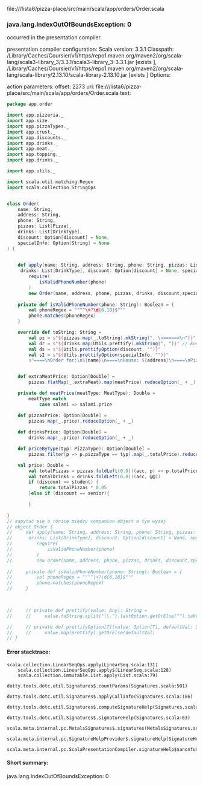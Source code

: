 file://<WORKSPACE>/lista6/pizza-place/src/main/scala/app/orders/Order.scala
### java.lang.IndexOutOfBoundsException: 0

occurred in the presentation compiler.

presentation compiler configuration:
Scala version: 3.3.1
Classpath:
<HOME>/Library/Caches/Coursier/v1/https/repo1.maven.org/maven2/org/scala-lang/scala3-library_3/3.3.1/scala3-library_3-3.3.1.jar [exists ], <HOME>/Library/Caches/Coursier/v1/https/repo1.maven.org/maven2/org/scala-lang/scala-library/2.13.10/scala-library-2.13.10.jar [exists ]
Options:



action parameters:
offset: 2273
uri: file://<WORKSPACE>/lista6/pizza-place/src/main/scala/app/orders/Order.scala
text:
```scala
package app.order

import app.pizzeria._
import app.size._
import app.pizzaTypes._
import app.crust._
import app.discounts._
import app.drinks._
import app.meat._
import app.topping._
import app.drinks._

import app.utils._

import scala.util.matching.Regex
import scala.collection.StringOps


class Order(
    name: String,
    address: String,
    phone: String,
    pizzas: List[Pizza],
    drinks: List[DrinkType],
    discount: Option[discount] = None,
    specialInfo: Option[String] = None
) {

    
    def apply(name: String, address: String, phone: String, pizzas: List[Pizza],
     drinks: List[DrinkType], discount: Option[discount] = None, specialInfo: Option[String] = None): Order = 
        require(
            isValidPhoneNumber(phone)
        )
        new Order(name, address, phone, pizzas, drinks, discount,specialInfo)
    
    private def isValidPhoneNumber(phone: String): Boolean = {
        val phoneRegex = """^\+?\d{6,18}$"""
        phone.matches(phoneRegex)
    }

    override def toString: String = 
        val pz = s"${pizzas.map(_.toString).mkString(", \n======\n")}"
        val dr = s"${drinks.map(Utils.prettify).mkString(", ")}" // korzystamy z funkcji z Utils dla kadego elementu, na koniec przerabiamy kolekcję na String, korzystając z mkString
        val ds = s"${Utils.prettifyOption(discount, "")}"
        val sI = s"${Utils.prettifyOption(specialInfo, "")}"
        s"====\nOrder for:\n${name}\n====\nHouse: ${address}\n====\nPizzas: \n${pz}\n====\nDrinks: ${dr}\n====\nDiscount: ${ds}\n====\nSpecial Info: ${sI}"


    def extraMeatPrice: Option[Double] =
        pizzas.flatMap(_.extraMeat).map(meatPrice).reduceOption(_ + _)

    private def meatPrice(meatType: MeatType): Double =
        meatType match
            case salami => salami.price

    def pizzasPrice: Option[Double] =
        pizzas.map(_.price).reduceOption(_ + _)
    
    def drinksPrice: Option[Double] = 
        drinks.map(_.price).reduceOption(_ + _)

    def priceByType(typ: PizzaType): Option[Double] =
        pizzas.filter(p => p.pizzaType == typ).map(_.totalPrice).reduceOption(_ + _)

    val price: Double = 
        val totalPizzas = pizzas.foldLeft(0.0)((acc, p) => p.totalPrice + acc)
        val totalDrinks = drinks.foldLeft(0.0)((acc, @@))
        if (discount == student) {
            return totalPizzas * 0.05
        }else if (discount == senior){

        }
    
}
// zapytać się o rónicę między companion object a tym wyzej
// object Order {
//     def apply(name: String, address: String, phone: String, pizzas: List[Pizza],
//      drinks: List[DrinkType], discount: Option[discount] = None, specialInfo: Option[String] = None): Order = 
//         require(
//             isValidPhoneNumber(phone)
//         )
//         new Order(name, address, phone, pizzas, drinks, discount,specialInfo)
    
//     private def isValidPhoneNumber(phone: String): Boolean = {
//         val phoneRegex = """^\+?\d{6,18}$"""
//         phone.matches(phoneRegex)
//     }

    

//     // private def prettify(value: Any): String =
//     //     value.toString.split("\\.").lastOption.getOrElse("").takeWhile(_ != '$')

//     // private def prettifyOption[T](value: Option[T], defaultVal: String) =
//     //     value.map(prettify).getOrElse(defaultVal)
// }
```



#### Error stacktrace:

```
scala.collection.LinearSeqOps.apply(LinearSeq.scala:131)
	scala.collection.LinearSeqOps.apply$(LinearSeq.scala:128)
	scala.collection.immutable.List.apply(List.scala:79)
	dotty.tools.dotc.util.Signatures$.countParams(Signatures.scala:501)
	dotty.tools.dotc.util.Signatures$.applyCallInfo(Signatures.scala:186)
	dotty.tools.dotc.util.Signatures$.computeSignatureHelp(Signatures.scala:94)
	dotty.tools.dotc.util.Signatures$.signatureHelp(Signatures.scala:63)
	scala.meta.internal.pc.MetalsSignatures$.signatures(MetalsSignatures.scala:17)
	scala.meta.internal.pc.SignatureHelpProvider$.signatureHelp(SignatureHelpProvider.scala:51)
	scala.meta.internal.pc.ScalaPresentationCompiler.signatureHelp$$anonfun$1(ScalaPresentationCompiler.scala:398)
```
#### Short summary: 

java.lang.IndexOutOfBoundsException: 0